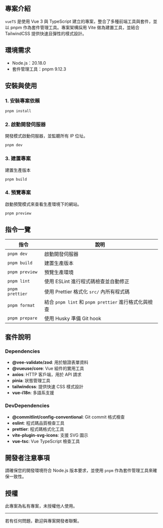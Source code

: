 ## 專案介紹

`vueTS` 是使用 Vue 3 與 TypeScript 建立的專案，整合了多種前端工具與套件，並以 pnpm 作為套件管理工具。專案架構採用 Vite 做為建置工具，並結合 TailwindCSS 提供快速且彈性的樣式設計。

## 環境需求

- Node.js：20.18.0
- 套件管理工具：pnpm 9.12.3

## 安裝與使用

### 1. 安裝專案依賴

```bash
pnpm install
```

### 2. 啟動開發伺服器

開發模式啟動伺服器，並監聽所有 IP 位址。

```bash
pnpm dev
```

### 3. 建置專案

建置生產版本

```bash
pnpm build
```

### 4. 預覽專案

啟動預覽模式來查看生產環境下的網站。

```bash
pnpm preview
```

## 指令一覽

| 指令            | 說明                                                 |
| --------------- | ---------------------------------------------------- |
| `pnpm dev`      | 啟動開發伺服器                                       |
| `pnpm build`    | 建置生產版本                                         |
| `pnpm preview`  | 預覽生產環境                                         |
| `pnpm lint`     | 使用 ESLint 進行程式碼檢查並自動修正                 |
| `pnpm prettier` | 使用 Prettier 格式化 `src/` 內所有程式碼             |
| `pnpm format`   | 結合 `pnpm lint` 和 `pnpm prettier` 進行格式化與檢查 |
| `pnpm prepare`  | 使用 Husky 準備 Git hook                             |

## 套件說明

### Dependencies

- **@vee-validate/zod**: 用於驗證表單資料
- **@vueuse/core**: Vue 組件的實用工具
- **axios**: HTTP 客戶端，用於 API 請求
- **pinia**: 狀態管理工具
- **tailwindcss**: 提供快速 CSS 樣式設計
- **vue-i18n**: 多語系支援

### DevDependencies

- **@commitlint/config-conventional**: Git commit 格式檢查
- **eslint**: 程式碼品質檢查工具
- **prettier**: 程式碼格式化工具
- **vite-plugin-svg-icons**: 支援 SVG 圖示
- **vue-tsc**: Vue TypeScript 檢查工具

## 開發者注意事項

請確保您的開發環境符合 Node.js 版本要求，並使用 `pnpm` 作為套件管理工具來確保一致性。

## 授權

此專案為私有專案，未授權他人使用。

---

若有任何問題，歡迎與專案開發者聯繫。

```

```
